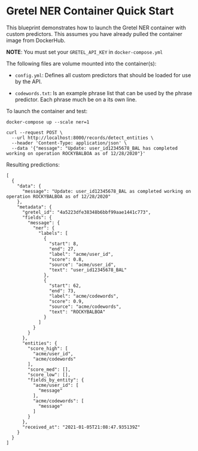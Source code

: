 # Gretel NER Container Quick Start

This blueprint demonstrates how to launch the Gretel NER container with custom predictors. This assumes you have already
pulled the container image from DockerHub.

**NOTE**: You must set your `GRETEL_API_KEY` in `docker-compose.yml`

The following files are volume mounted into the container(s):

- `config.yml`: Defines all custom predictors that should be loaded for use by the API.

- `codewords.txt`: Is an example phrase list that can be used by the phrase predictor. Each phrase much be on a its own line.

To launch the container and test:

```
docker-compose up --scale ner=1
```

```
curl --request POST \
  --url http://localhost:8000/records/detect_entities \
  --header 'Content-Type: application/json' \
  --data '{"message": "Update: user_id12345678_BAL has completed working on operation ROCKYBALBOA as of 12/28/2020"}'
```

Resulting predictions:

```
[
  {
    "data": {
      "message": "Update: user_id12345678_BAL as completed working on operation ROCKYBALBOA as of 12/28/2020"
    },
    "metadata": {
      "gretel_id": "4a5223dfe38348b6bbf99aae1441c773",
      "fields": {
        "message": {
          "ner": {
            "labels": [
              {
                "start": 8,
                "end": 27,
                "label": "acme/user_id",
                "score": 0.8,
                "source": "acme/user_id",
                "text": "user_id12345678_BAL"
              },
              {
                "start": 62,
                "end": 73,
                "label": "acme/codewords",
                "score": 0.9,
                "source": "acme/codewords",
                "text": "ROCKYBALBOA"
              }
            ]
          }
        }
      },
      "entities": {
        "score_high": [
          "acme/user_id",
          "acme/codewords"
        ],
        "score_med": [],
        "score_low": [],
        "fields_by_entity": {
          "acme/user_id": [
            "message"
          ],
          "acme/codewords": [
            "message"
          ]
        }
      },
      "received_at": "2021-01-05T21:08:47.935139Z"
    }
  }
]
```